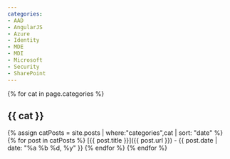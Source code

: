 ```yaml
---
categories:
- AAD
- AngularJS
- Azure
- Identity
- MDE
- MDI
- Microsoft
- Security
- SharePoint
---
```

{% for cat in page.categories %}
## {{ cat }}
{% assign catPosts = site.posts | where:"categories",cat | sort: "date" %}
{% for post in catPosts %}
[{{ post.title }}]({{ post.url }}) - {{ post.date | date: "%a %b %d, %y" }}
{% endfor %}
{% endfor %}